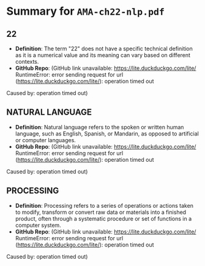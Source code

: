 # Summary for `AMA-ch22-nlp.pdf`

## 22

- **Definition**: The term "22" does not have a specific technical definition as it is a numerical value and its meaning can vary based on different contexts.
- **GitHub Repo**: (GitHub link unavailable: https://lite.duckduckgo.com/lite/ RuntimeError: error sending request for url (https://lite.duckduckgo.com/lite/): operation timed out

Caused by:
    operation timed out)

## NATURAL LANGUAGE

- **Definition**: Natural language refers to the spoken or written human language, such as English, Spanish, or Mandarin, as opposed to artificial or computer languages.
- **GitHub Repo**: (GitHub link unavailable: https://lite.duckduckgo.com/lite/ RuntimeError: error sending request for url (https://lite.duckduckgo.com/lite/): operation timed out

Caused by:
    operation timed out)

## PROCESSING

- **Definition**: Processing refers to a series of operations or actions taken to modify, transform or convert raw data or materials into a finished product, often through a systematic procedure or set of functions in a computer system.
- **GitHub Repo**: (GitHub link unavailable: https://lite.duckduckgo.com/lite/ RuntimeError: error sending request for url (https://lite.duckduckgo.com/lite/): operation timed out

Caused by:
    operation timed out)

